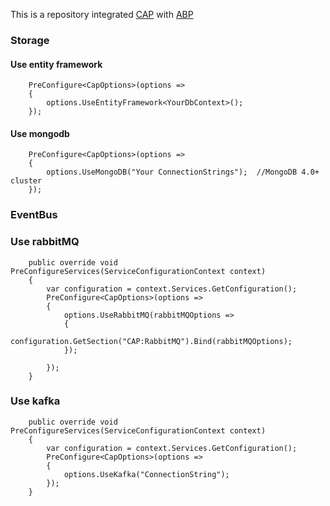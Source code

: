 This is a repository integrated [CAP](https://github.com/dotnetcore/CAP/) with [ABP](https://github.com/abpframework/abp)

### Storage

#### Use entity framework
```
    PreConfigure<CapOptions>(options =>
    {
        options.UseEntityFramework<YourDbContext>();
    });
```
#### Use mongodb
```
    PreConfigure<CapOptions>(options =>
    {
        options.UseMongoDB("Your ConnectionStrings");  //MongoDB 4.0+ cluster
    });

```

### EventBus

### Use rabbitMQ
```
    public override void PreConfigureServices(ServiceConfigurationContext context)
    {
        var configuration = context.Services.GetConfiguration();
        PreConfigure<CapOptions>(options =>
        {
            options.UseRabbitMQ(rabbitMQOptions =>
            {
                configuration.GetSection("CAP:RabbitMQ").Bind(rabbitMQOptions);
            });

        });
    }
```
### Use kafka
```
    public override void PreConfigureServices(ServiceConfigurationContext context)
    {
        var configuration = context.Services.GetConfiguration();
        PreConfigure<CapOptions>(options =>
        {
            options.UseKafka("ConnectionString");
        });
    }
```



